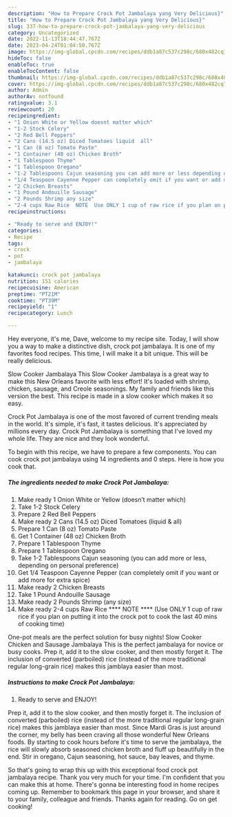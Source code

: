 ```yaml
---
description: "How to Prepare Crock Pot Jambalaya yang Very Delicious}"
title: "How to Prepare Crock Pot Jambalaya yang Very Delicious}"
slug: 337-how-to-prepare-crock-pot-jambalaya-yang-very-delicious
category: Uncategorized
date: 2022-11-13T18:44:47.767Z
date: 2023-04-24T01:04:50.767Z
image: https://img-global.cpcdn.com/recipes/ddb1a87c537c298c/680x482cq70/crock-pot-jambalaya-recipe-main-photo.jpg
hideToc: false
enableToc: true
enableTocContent: false
thumbnail: https://img-global.cpcdn.com/recipes/ddb1a87c537c298c/680x482cq70/crock-pot-jambalaya-recipe-main-photo.jpg
cover: https://img-global.cpcdn.com/recipes/ddb1a87c537c298c/680x482cq70/crock-pot-jambalaya-recipe-main-photo.jpg
author: Admin
authorAv: notfound
ratingvalue: 3.1
reviewcount: 20
recipeingredient:
- "1 Onion White or Yellow doesnt matter which"
- "1-2 Stock Celery"
- "2 Red Bell Peppers"
- "2 Cans (14.5 oz) Diced Tomatoes liquid  all"
- "1 Can (8 oz) Tomato Paste"
- "1 Container (48 oz) Chicken Broth"
- "1 Tablespoon Thyme"
- "1 Tablespoon Oregano"
- "1-2 Tablespoons Cajun seasoning you can add more or less depending on personal preference"
- "1/4 Teaspoon Cayenne Pepper can completely omit if you want or add more for extra spice"
- "2 Chicken Breasts"
- "1 Pound Andouille Sausage"
- "2 Pounds Shrimp any size"
- "2-4 cups Raw Rice  NOTE  Use ONLY 1 cup of raw rice if you plan on putting it into the crock pot to cook the last 40 mins of cooking time"
recipeinstructions:

- "Ready to serve and ENJOY!"
categories:
- Recipe
tags:
- crock
- pot
- jambalaya

katakunci: crock pot jambalaya 
nutrition: 151 calories
recipecuisine: American
preptime: "PT21M"
cooktime: "PT39M"
recipeyield: "1"
recipecategory: Lunch

---
```



Hey everyone, it's me, Dave, welcome to my recipe site. Today, I will show you a way to make a distinctive dish, crock pot jambalaya. It is one of my favorites food recipes. This time, I will make it a bit unique. This will be really delicious.

Slow Cooker Jambalaya This Slow Cooker Jambalaya is a great way to make this New Orleans favorite with less effort! It&#39;s loaded with shrimp, chicken, sausage, and Creole seasonings. My family and friends like this version the best. This recipe is made in a slow cooker which makes it so easy.

Crock Pot Jambalaya is one of the most favored of current trending meals in the world. It's simple, it's fast, it tastes delicious. It's appreciated by millions every day. Crock Pot Jambalaya is something that I've loved my whole life. They are nice and they look wonderful.


To begin with this recipe, we have to prepare a few components. You can cook crock pot jambalaya using 14 ingredients and 0 steps. Here is how you cook that.

<!--inarticleads1-->

##### The ingredients needed to make Crock Pot Jambalaya:

1. Make ready 1 Onion White or Yellow (doesn’t matter which)
1. Take 1-2 Stock Celery
1. Prepare 2 Red Bell Peppers
1. Make ready 2 Cans (14.5 oz) Diced Tomatoes (liquid &amp; all)
1. Prepare 1 Can (8 oz) Tomato Paste
1. Get 1 Container (48 oz) Chicken Broth
1. Prepare 1 Tablespoon Thyme
1. Prepare 1 Tablespoon Oregano
1. Take 1-2 Tablespoons Cajun seasoning (you can add more or less, depending on personal preference)
1. Get 1/4 Teaspoon Cayenne Pepper (can completely omit if you want or add more for extra spice)
1. Make ready 2 Chicken Breasts
1. Take 1 Pound Andouille Sausage
1. Make ready 2 Pounds Shrimp (any size)
1. Make ready 2-4 cups Raw Rice **** NOTE **** (Use ONLY 1 cup of raw rice if you plan on putting it into the crock pot to cook the last 40 mins of cooking time)


One-pot meals are the perfect solution for busy nights! Slow Cooker Chicken and Sausage Jambalaya This is the perfect jambalaya for novice or busy cooks. Prep it, add it to the slow cooker, and then mostly forget it. The inclusion of converted (parboiled) rice (instead of the more traditional regular long-grain rice) makes this jamblaya easier than most. 

<!--inarticleads2-->

##### Instructions to make Crock Pot Jambalaya:


1. Ready to serve and ENJOY!

Prep it, add it to the slow cooker, and then mostly forget it. The inclusion of converted (parboiled) rice (instead of the more traditional regular long-grain rice) makes this jamblaya easier than most. Since Mardi Gras is just around the corner, my belly has been craving all those wonderful New Orleans foods. By starting to cook hours before it&#39;s time to serve the jambalaya, the rice will slowly absorb seasoned chicken broth and fluff up beautifully in the end. Stir in oregano, Cajun seasoning, hot sauce, bay leaves, and thyme. 

So that's going to wrap this up with this exceptional food crock pot jambalaya recipe. Thank you very much for your time. I'm confident that you can make this at home. There's gonna be interesting food in home recipes coming up. Remember to bookmark this page in your browser, and share it to your family, colleague and friends. Thanks again for reading. Go on get cooking!
